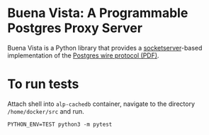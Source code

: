 # Buena Vista: A Programmable Postgres Proxy Server

Buena Vista is a Python library that provides a [socketserver](https://docs.python.org/3/library/socketserver.html)-based implementation
of the [Postgres wire protocol (PDF)](https://beta.pgcon.org/2014/schedule/attachments/330_postgres-for-the-wire.pdf).

# To run tests

Attach shell into `alp-cachedb` container, navigate to the directory `/home/docker/src` and run.

```
PYTHON_ENV=TEST python3 -m pytest
```
